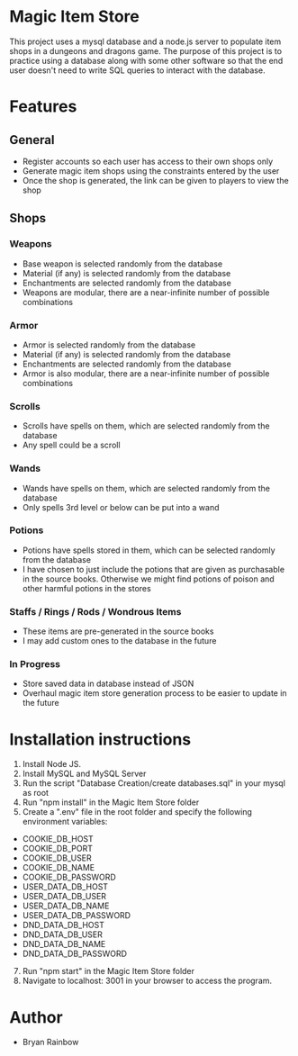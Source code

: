 # Magic Item Store
This project uses a mysql database and a node.js server to populate item shops in a dungeons and dragons game. The purpose of this project is to practice using a database along with some other software so that the end user doesn't need to write SQL queries to interact with the database.

# Features
## General
- Register accounts so each user has access to their own shops only
- Generate magic item shops using the constraints entered by the user
- Once the shop is generated, the link can be given to players to view the shop

## Shops
### Weapons
- Base weapon is selected randomly from the database
- Material (if any) is selected randomly from the database
- Enchantments are selected randomly from the database
- Weapons are modular, there are a near-infinite number of possible combinations
### Armor
- Armor is selected randomly from the database
- Material (if any) is selected randomly from the database
- Enchantments are selected randomly from the database
- Armor is also modular, there are a near-infinite number of possible combinations
### Scrolls
- Scrolls have spells on them, which are selected randomly from the database
- Any spell could be a scroll
### Wands
- Wands have spells on them, which are selected randomly from the database
- Only spells 3rd level or below can be put into a wand
### Potions
- Potions have spells stored in them, which can be selected randomly from the database
- I have chosen to just include the potions that are given as purchasable in the source books. Otherwise we might find potions of poison and other harmful potions in the stores
### Staffs / Rings / Rods / Wondrous Items
- These items are pre-generated in the source books
- I may add custom ones to the database in the future
### In Progress
- Store saved data in database instead of JSON
- Overhaul magic item store generation process to be easier to update in the future

# Installation instructions
1. Install Node JS.
2. Install MySQL and MySQL Server
3. Run the script "Database Creation/create databases.sql" in your mysql as root
5. Run "npm install" in the Magic Item Store folder
6. Create a ".env" file in the root folder and specify the following environment variables:
- COOKIE_DB_HOST
- COOKIE_DB_PORT
- COOKIE_DB_USER
- COOKIE_DB_NAME
- COOKIE_DB_PASSWORD
- USER_DATA_DB_HOST
- USER_DATA_DB_USER
- USER_DATA_DB_NAME
- USER_DATA_DB_PASSWORD
- DND_DATA_DB_HOST
- DND_DATA_DB_USER
- DND_DATA_DB_NAME
- DND_DATA_DB_PASSWORD
7. Run "npm start" in the Magic Item Store folder
8. Navigate to localhost: 3001 in your browser to access the program.


# Author
- Bryan Rainbow
